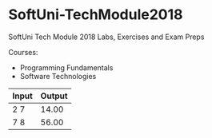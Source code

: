 # SoftUni-TechModule2018
SoftUni Tech Module 2018 Labs, Exercises and Exam Preps

Courses:
* Programming Fundamentals
* Software Technologies

| Input | Output |
|-------|--------|
| 2 7   | 14.00  |
| 7 8   | 56.00  |

